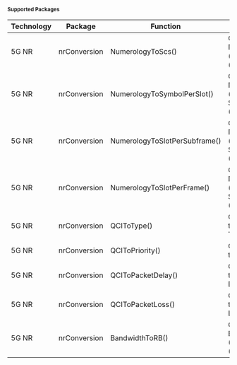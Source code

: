 <span style="line-height: 1;">
<small>

#### Supported Packages

| Technology | Package      | Function                      | Purpose                                          |
|------------|--------------|-------------------------------|--------------------------------------------------|
| 5G NR      | nrConversion | NumerologyToScs()             | Converts Numerology (µ) to SCS (kHz)             |
| 5G NR      | nrConversion | NumerologyToSymbolPerSlot()   | Converts Numerology (µ) to Symbol/Slot (Count)   |
| 5G NR      | nrConversion | NumerologyToSlotPerSubframe() | Converts Numerology (µ) to Slot/Subframe (Count) |
| 5G NR      | nrConversion | NumerologyToSlotPerFrame()    | Converts Numerology (µ) to Slot/Frame (Count)    |
| 5G NR      | nrConversion | QCIToType()                   | Converts 5QI to Bit Rate Type                    |
| 5G NR      | nrConversion | QCIToPriority()               | Converts 5QI to Priority                         |
| 5G NR      | nrConversion | QCIToPacketDelay()            | Converts 5QI to Packet Delay (ms)                |
| 5G NR      | nrConversion | QCIToPacketLoss()             | Converts 5QI to Packet Loss Rate (%)             |
| 5G NR      | nrConversion | BandwidthToRB()               | Converts Bandwidth (MHz) to RB (Count)           |

</small>
</span>
